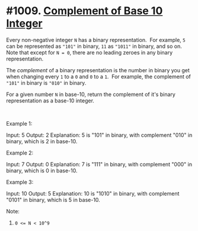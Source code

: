 # #1009. [Complement of Base 10 Integer](https://leetcode.com/problems/complement-of-base-10-integer/description/) 

Every non-negative integer `N` has a binary representation.  For example, `5` can be represented as `"101"` in binary, `11` as `"1011"` in binary, and so on.  Note that except for `N = 0`, there are no leading zeroes in any binary representation.

The _complement_ of a binary representation is the number in binary you get when changing every `1` to a `0` and `0` to a `1`.  For example, the complement of `"101"` in binary is `"010"` in binary.

For a given number `N` in base-10, return the complement of it's binary representation as a base-10 integer.

 

Example 1:

  Input: 5
  Output: 2
  Explanation: 5 is "101" in binary, with complement "010" in binary, which is 2 in base-10.
  
Example 2:
  
  Input: 7
  Output: 0
  Explanation: 7 is "111" in binary, with complement "000" in binary, which is 0 in base-10.
  

Example 3:
  
  Input: 10
  Output: 5
  Explanation: 10 is "1010" in binary, with complement "0101" in binary, which is 5 in base-10.
  
Note:

1. `0 <= N < 10^9`